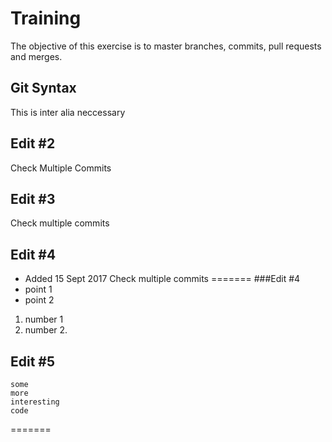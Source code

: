 # Training
The objective of this exercise is to master branches, commits, pull requests and merges.
## Git Syntax
This is inter alia neccessary 
## Edit #2
Check Multiple Commits
## Edit #3
Check multiple commits
## Edit #4
- Added 15 Sept 2017
Check multiple commits
=======
###Edit #4
- point 1
- point 2
1. number 1
2. number 2.
## Edit #5
```
some
more
interesting
code
```
=======




